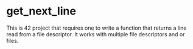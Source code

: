 # get_next_line
This is 42 project that requires one to write a function that returns a line read from a file descriptor. It works with multiple file descriptors and or files.
